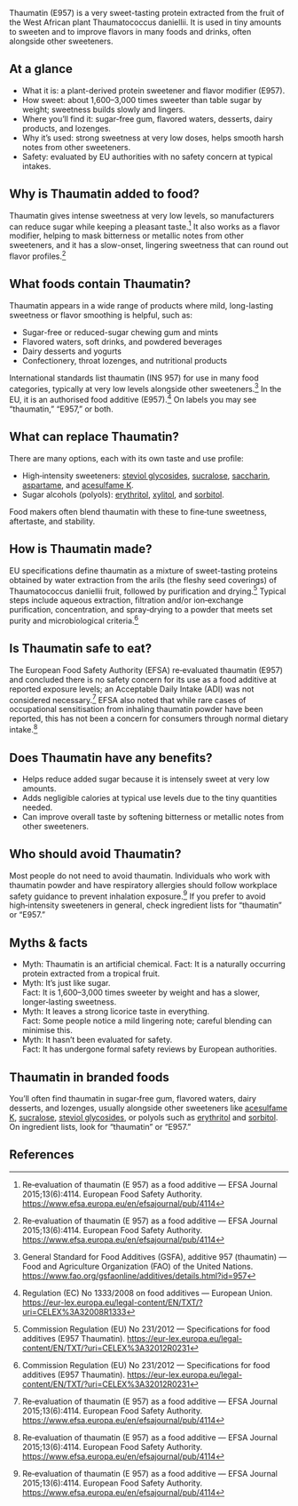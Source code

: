 Thaumatin (E957) is a very sweet-tasting protein extracted from the fruit of the West African plant Thaumatococcus daniellii. It is used in tiny amounts to sweeten and to improve flavors in many foods and drinks, often alongside other sweeteners.<!--more-->

## At a glance
- What it is: a plant-derived protein sweetener and flavor modifier (E957).
- How sweet: about 1,600–3,000 times sweeter than table sugar by weight; sweetness builds slowly and lingers.
- Where you’ll find it: sugar-free gum, flavored waters, desserts, dairy products, and lozenges.
- Why it’s used: strong sweetness at very low doses, helps smooth harsh notes from other sweeteners.
- Safety: evaluated by EU authorities with no safety concern at typical intakes.

## Why is Thaumatin added to food?
Thaumatin gives intense sweetness at very low levels, so manufacturers can reduce sugar while keeping a pleasant taste.[^2] It also works as a flavor modifier, helping to mask bitterness or metallic notes from other sweeteners, and it has a slow-onset, lingering sweetness that can round out flavor profiles.[^2]

## What foods contain Thaumatin?
Thaumatin appears in a wide range of products where mild, long-lasting sweetness or flavor smoothing is helpful, such as:
- Sugar-free or reduced-sugar chewing gum and mints
- Flavored waters, soft drinks, and powdered beverages
- Dairy desserts and yogurts
- Confectionery, throat lozenges, and nutritional products

International standards list thaumatin (INS 957) for use in many food categories, typically at very low levels alongside other sweeteners.[^3] In the EU, it is an authorised food additive (E957).[^4] On labels you may see “thaumatin,” “E957,” or both.

## What can replace Thaumatin?
There are many options, each with its own taste and use profile:
- High‑intensity sweeteners: [steviol glycosides](/e960-steviol-glycosides), [sucralose](/e955-sucralose), [saccharin](/e954-saccharin-and-its-salts), [aspartame](/e951-aspartame), and [acesulfame K](/e950-acesulfame-k).
- Sugar alcohols (polyols): [erythritol](/e968-erythritol), [xylitol](/e967-xylitol), and [sorbitol](/e420-sorbitol).

Food makers often blend thaumatin with these to fine‑tune sweetness, aftertaste, and stability.

## How is Thaumatin made?
EU specifications define thaumatin as a mixture of sweet-tasting proteins obtained by water extraction from the arils (the fleshy seed coverings) of Thaumatococcus daniellii fruit, followed by purification and drying.[^1] Typical steps include aqueous extraction, filtration and/or ion‑exchange purification, concentration, and spray‑drying to a powder that meets set purity and microbiological criteria.[^1]

## Is Thaumatin safe to eat?
The European Food Safety Authority (EFSA) re‑evaluated thaumatin (E957) and concluded there is no safety concern for its use as a food additive at reported exposure levels; an Acceptable Daily Intake (ADI) was not considered necessary.[^2] EFSA also noted that while rare cases of occupational sensitisation from inhaling thaumatin powder have been reported, this has not been a concern for consumers through normal dietary intake.[^2]

## Does Thaumatin have any benefits?
- Helps reduce added sugar because it is intensely sweet at very low amounts.
- Adds negligible calories at typical use levels due to the tiny quantities needed.
- Can improve overall taste by softening bitterness or metallic notes from other sweeteners.

## Who should avoid Thaumatin?
Most people do not need to avoid thaumatin. Individuals who work with thaumatin powder and have respiratory allergies should follow workplace safety guidance to prevent inhalation exposure.[^2] If you prefer to avoid high‑intensity sweeteners in general, check ingredient lists for “thaumatin” or “E957.”

## Myths & facts
- Myth: Thaumatin is an artificial chemical.
  Fact: It is a naturally occurring protein extracted from a tropical fruit.
- Myth: It’s just like sugar.  
  Fact: It is 1,600–3,000 times sweeter by weight and has a slower, longer‑lasting sweetness.
- Myth: It leaves a strong licorice taste in everything.  
  Fact: Some people notice a mild lingering note; careful blending can minimise this.
- Myth: It hasn’t been evaluated for safety.  
  Fact: It has undergone formal safety reviews by European authorities.

## Thaumatin in branded foods
You’ll often find thaumatin in sugar‑free gum, flavored waters, dairy desserts, and lozenges, usually alongside other sweeteners like [acesulfame K](/e950-acesulfame-k), [sucralose](/e955-sucralose), [steviol glycosides](/e960-steviol-glycosides), or polyols such as [erythritol](/e968-erythritol) and [sorbitol](/e420-sorbitol). On ingredient lists, look for “thaumatin” or “E957.”

## References
[^1]: Commission Regulation (EU) No 231/2012 — Specifications for food additives (E957 Thaumatin). https://eur-lex.europa.eu/legal-content/EN/TXT/?uri=CELEX%3A32012R0231
[^2]: Re‑evaluation of thaumatin (E 957) as a food additive — EFSA Journal 2015;13(6):4114. European Food Safety Authority. https://www.efsa.europa.eu/en/efsajournal/pub/4114
[^3]: General Standard for Food Additives (GSFA), additive 957 (thaumatin) — Food and Agriculture Organization (FAO) of the United Nations. https://www.fao.org/gsfaonline/additives/details.html?id=957
[^4]: Regulation (EC) No 1333/2008 on food additives — European Union. https://eur-lex.europa.eu/legal-content/EN/TXT/?uri=CELEX%3A32008R1333
